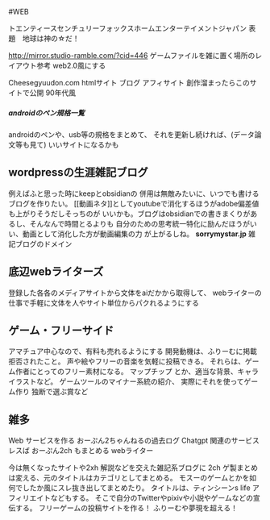 #WEB 

トエンティースセンチュリーフォックスホームエンターテイメントジャパン
表題　地球は神の☆だ！

http://mirror.studio-ramble.com/?cid=446
ゲームファイルを雑に置く場所のレイアウト参考
web2.0風にする

Cheesegyuudon.com htmlサイト ブログ  アフィサイト
創作溜まったらこのサイトで公開  90年代風

##### androidのペン規格一覧
androidのペンや、usb等の規格をまとめて、
それを更新し続ければ、(データ論文等も見て)
いいサイトになるかも
## wordpressの生涯雑記ブログ
例えばふと思った時にkeepとobsidianの
併用は無敵みたいに、いつでも書けるブログを作りたい。
[[動画ネタ]]としてyoutubeで消化するほうがadobe偏差値も上がりそうだしそっちのが
いいかも。ブログはobsidianでの書きまくりがあるし、そんなんで時間とるよりも
自分のための思考統一特化に励んだほうがいい、動画として消化した方が動画編集の力
が上がるしね。
**sorrymystar.jp**
雑記ブログのドメイン
## 底辺webライターズ
登録した各各のメディアサイトから文体をaiだかから取得して、
webライターの仕事で手軽に文体を人やサイト単位からパクれるようにする

## ゲーム・フリーサイド
アマチュア中心なので、有料も売れるようにする
開発動機は、ふりーむに掲載拒否されたこと。
声や絵やフリーの音楽を気軽に投稿できる。
それらは、ゲーム作者にとってのフリー素材になる。
マップチップ とか、適当な背景、キャライラストなど。
ゲームツールのマイナー系統の紹介、
実際にそれを使ってゲーム作り
独断で選ぶ賞など

## 雑多
Web サービスを作る
おーぷん2ちゃんねるの過去ログ
Chatgpt 関連のサービスレスば
おーぷん2ch もまとめる
webライター

今は無くなったサイトや2xh 解説などを交えた雑記系ブログに
2ch ゲ製まとめは変える、元のタイトルはカテゴリとしてまとめる。
モスーのゲームとかを如何でしたか風にスレ抜き出してまとめたり。
タイトルは、ティンシーンs life アフィリエイトなどもする。
そこで自分のTwitterやpixivや小説やゲームなどの宣伝する。
フリーゲームの投稿サイトを作る！
ふりーむや夢現を超える！